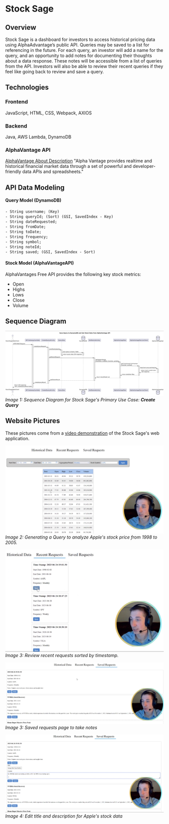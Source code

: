 # Stock Sage

## Overview

Stock Sage is a dashboard for investors to access historical pricing data using AlphaAdvantage’s public API.
Queries may be saved to a list for referencing in the future. For each query, an investor will add a name for the query, and an opportunity to add notes for documenting their thoughts about a data response. These notes will be accessible from a list of queries from the API.
Investors will also be able to review their recent queries if they feel like going back to review and save a query.

## Technologies

### Frontend

JavaScript, HTML, CSS, Webpack, AXIOS

### Backend

Java, AWS Lambda, DynamoDB

### AlphaVantage API

[AlphaVantage About Description](https://www.alphavantage.co/#about)
"Alpha Vantage provides realtime and historical financial market data through a set of powerful and developer-friendly data APIs and spreadsheets."

## API Data Modeling

#### Query Model (DynamoDB)

    - String username; (Key)
    - String queryId; (Sort) (GSI, SavedIndex - Key)
    - String dateRequested;
    - String fromDate;
    - String toDate;
    - String frequency;
    - String symbol;
    - String noteId;
    - String saved; (GSI, SavedIndex - Sort)

#### Stock Model (AlphaVantageAPI)

AlphaVantages Free API provides the following key stock metrics:

- Open
- Highs
- Lows
- Close
- Volume

## Sequence Diagram

![CreateQuerySequenceDiagram](resources/readme-images/create-query-sequence-diagram.png)
_Image 1: Sequence Diagram for Stock Sage's Primary Use Case: **Create Query**_

## Website Pictures

These pictures come from a [video demonstration](https://www.youtube.com/watch?v=rZTtFd0rAr0) of the Stock Sage's web application.

![AnalyzingAppleStock](resources/readme-images/stock-sage-demo-picture-1.png)
_Image 2: Generating a Query to analyze Apple's stock price from 1998 to 2005._

![ReviewingRecentQueries](resources/readme-images/stock-sage-demo-picture-2.png)
_Image 3: Review recent requests sorted by timestamp._

![ReviewingSavedQueries](resources/readme-images/stock-sage-demo-picture-3.png)
_Image 3: Saved requests page to take notes_

![UpdateASavedQuery](resources/readme-images/stock-sage-demo-picture-4.png)
_Image 4: Edit title and description for Apple's stock data_